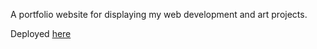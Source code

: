 A portfolio website for displaying my web development and art projects.

Deployed [here](https://vlad.sofronov.co)